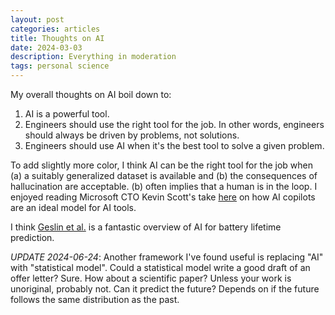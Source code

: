 ```yaml
---
layout: post
categories: articles
title: Thoughts on AI
date: 2024-03-03
description: Everything in moderation
tags: personal science
---
```


My overall thoughts on AI boil down to:
1. AI is a powerful tool.
2. Engineers should use the right tool for the job. In other words, engineers should always be driven by problems, not solutions.
3. Engineers should use AI when it's the best tool to solve a given problem.

To add slightly more color, I think AI can be the right tool for the job when (a) a suitably generalized dataset is available and (b) the consequences of hallucination are acceptable.
(b) often implies that a human is in the loop.
I enjoyed reading Microsoft CTO Kevin Scott's take [here](https://www.newyorker.com/magazine/2023/12/11/the-inside-story-of-microsofts-partnership-with-openai) on how AI copilots are an ideal model for AI tools.

I think [Geslin et al.](https://www.sciencedirect.com/science/article/abs/pii/S2542435123003197?dgcid=coauthor) is a fantastic overview of AI for battery lifetime prediction.

*UPDATE 2024-06-24*: Another framework I've found useful is replacing "AI" with "statistical model".
Could a statistical model write a good draft of an offer letter? Sure.
How about a scientific paper? Unless your work is unoriginal, probably not.
Can it predict the future? Depends on if the future follows the same distribution as the past.
